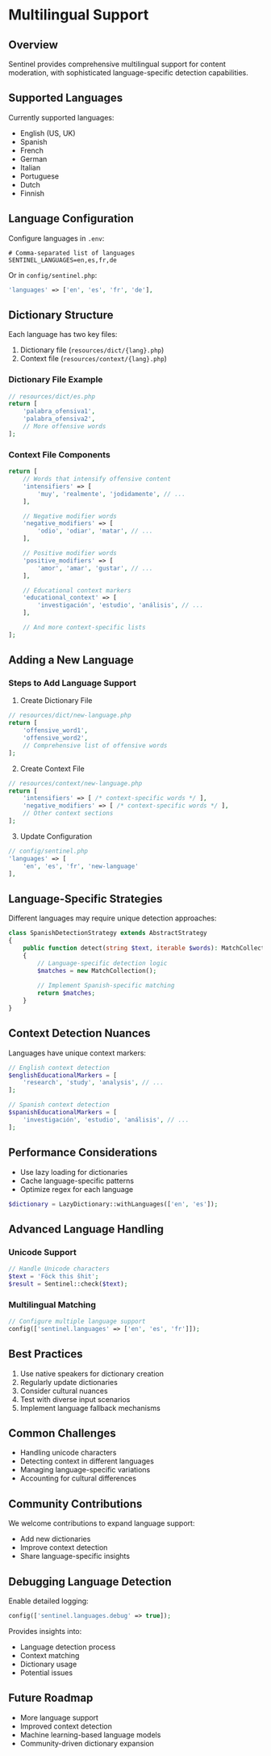 # Multilingual Support

## Overview

Sentinel provides comprehensive multilingual support for content moderation, with sophisticated language-specific detection capabilities.

## Supported Languages

Currently supported languages:
- English (US, UK)
- Spanish
- French
- German
- Italian
- Portuguese
- Dutch
- Finnish

## Language Configuration

Configure languages in `.env`:

```env
# Comma-separated list of languages
SENTINEL_LANGUAGES=en,es,fr,de
```

Or in `config/sentinel.php`:

```php
'languages' => ['en', 'es', 'fr', 'de'],
```

## Dictionary Structure

Each language has two key files:
1. Dictionary file (`resources/dict/{lang}.php`)
2. Context file (`resources/context/{lang}.php`)

### Dictionary File Example

```php
// resources/dict/es.php
return [
    'palabra_ofensiva1',
    'palabra_ofensiva2',
    // More offensive words
];
```

### Context File Components

```php
return [
    // Words that intensify offensive content
    'intensifiers' => [
        'muy', 'realmente', 'jodidamente', // ...
    ],

    // Negative modifier words
    'negative_modifiers' => [
        'odio', 'odiar', 'matar', // ...
    ],

    // Positive modifier words
    'positive_modifiers' => [
        'amor', 'amar', 'gustar', // ...
    ],

    // Educational context markers
    'educational_context' => [
        'investigación', 'estudio', 'análisis', // ...
    ],

    // And more context-specific lists
];
```

## Adding a New Language

### Steps to Add Language Support

1. Create Dictionary File
```php
// resources/dict/new-language.php
return [
    'offensive_word1',
    'offensive_word2',
    // Comprehensive list of offensive words
];
```

2. Create Context File
```php
// resources/context/new-language.php
return [
    'intensifiers' => [ /* context-specific words */ ],
    'negative_modifiers' => [ /* context-specific words */ ],
    // Other context sections
];
```

3. Update Configuration
```php
// config/sentinel.php
'languages' => [
    'en', 'es', 'fr', 'new-language'
],
```

## Language-Specific Strategies

Different languages may require unique detection approaches:

```php
class SpanishDetectionStrategy extends AbstractStrategy
{
    public function detect(string $text, iterable $words): MatchCollection
    {
        // Language-specific detection logic
        $matches = new MatchCollection();
        
        // Implement Spanish-specific matching
        return $matches;
    }
}
```

## Context Detection Nuances

Languages have unique context markers:

```php
// English context detection
$englishEducationalMarkers = [
    'research', 'study', 'analysis', // ...
];

// Spanish context detection
$spanishEducationalMarkers = [
    'investigación', 'estudio', 'análisis', // ...
];
```

## Performance Considerations

- Use lazy loading for dictionaries
- Cache language-specific patterns
- Optimize regex for each language

```php
$dictionary = LazyDictionary::withLanguages(['en', 'es']);
```

## Advanced Language Handling

### Unicode Support

```php
// Handle Unicode characters
$text = 'Föck this šhit';
$result = Sentinel::check($text);
```

### Multilingual Matching

```php
// Configure multiple language support
config(['sentinel.languages' => ['en', 'es', 'fr']]);
```

## Best Practices

1. Use native speakers for dictionary creation
2. Regularly update dictionaries
3. Consider cultural nuances
4. Test with diverse input scenarios
5. Implement language fallback mechanisms

## Common Challenges

- Handling unicode characters
- Detecting context in different languages
- Managing language-specific variations
- Accounting for cultural differences

## Community Contributions

We welcome contributions to expand language support:
- Add new dictionaries
- Improve context detection
- Share language-specific insights

## Debugging Language Detection

Enable detailed logging:

```php
config(['sentinel.languages.debug' => true]);
```

Provides insights into:
- Language detection process
- Context matching
- Dictionary usage
- Potential issues

## Future Roadmap

- More language support
- Improved context detection
- Machine learning-based language models
- Community-driven dictionary expansion

